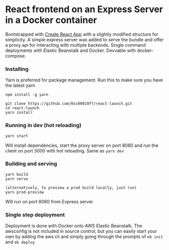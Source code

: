 # React frontend on an Express Server in a Docker container

Bootstrapped with [Create React App](https://github.com/facebookincubator/create-react-app) with a slightly modified structure for  simplicity. A simple express server was added to serve the bundle and offer a proxy api for interacting with multiple backends. Single command deployments with Elastic Beanstalk and Docker. Devvable with docker-compose.

### Installing

Yarn is preferred for package management. Run this to make sure you have the latest yarn
```
npm install -g yarn
```

```
git clone https://github.com/0xc00010ff/react-launch.git  
cd react-launch
yarn install
```


### Running in dev (hot reloading)
```
yarn start
```
Will install dependencies, start the proxy server on port 8080 and run the client on port 3000 with hot reloading. Same as `yarn dev`


### Building and serving
```
yarn build
yarn serve

(alternatively, to preview a prod build locally, just run)
yarn prod-preview
```
Will run on port 8080 from Express server

### Single step deployment
Deployment is done with Docker onto AWS Elastic Beanstalk. The awsconfig is not included in source control, but you can easily start your own by adding the aws cli and simply going through the prompts of `eb init` and `eb deploy`

